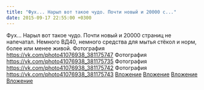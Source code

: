 ```yaml
---
title: "Фух... Нарыл вот такое чудо. Почти новый и 20000 с..."
date: 2015-09-17 22:55:00 +0300
---
```


Фух... Нарыл вот такое чудо. Почти новый и 20000 страниц не напечатал. Немного ВД40, немного средства для мытья стёкол и норм, более или менее живой.
Фотография
<a class="vk-attach" href="https://vk.com/photo41076938_381175747">https://vk.com/photo41076938_381175747</a>
Фотография
<a class="vk-attach" href="https://vk.com/photo41076938_381175735">https://vk.com/photo41076938_381175735</a>
Фотография
<a class="vk-attach" href="https://vk.com/photo41076938_381175742">https://vk.com/photo41076938_381175742</a>
Фотография
<a class="vk-attach" href="https://vk.com/photo41076938_381175743">https://vk.com/photo41076938_381175743</a>
<a class="vk-attach" href="https://vk.com/photo41076938_381175747">Вложение</a>
<a class="vk-attach" href="https://vk.com/photo41076938_381175735">Вложение</a>
<a class="vk-attach" href="https://vk.com/photo41076938_381175742">Вложение</a>
<a class="vk-attach" href="https://vk.com/photo41076938_381175743">Вложение</a>

